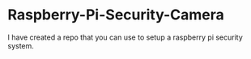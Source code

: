# Raspberry-Pi-Security-Camera
I have created a repo that you can use to setup a raspberry pi security system.
